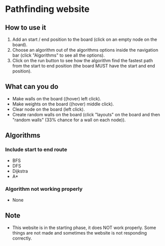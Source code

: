# Pathfinding website

## How to use it

1. Add an start / end position to the board (click on an empty node on the board).
3. Choose an algorithm out of the algorithms options inside the navigation bar (click "Algorithms" to see all the options).
5. Click on the run button to see how the algorithm find the fastest path from the start to end position (the board MUST have the start and end position).


## What can you do
* Make walls on the board ((hover) left click).
* Make weights on the board ((hover) middle click).
* Clear node on the board (left click).
* Create random walls on the board (click "layouts" on the board and then "random walls" (33% chance for a wall on each node)).


## Algorithms

### Include start to end route

* BFS
* DFS
* Dijkstra
* A*

### Algorithm not working properly

* None

## Note

* This website is in the starting phase, it does NOT work properly. Some things are not made and sometimes the website is not responding correctly.
